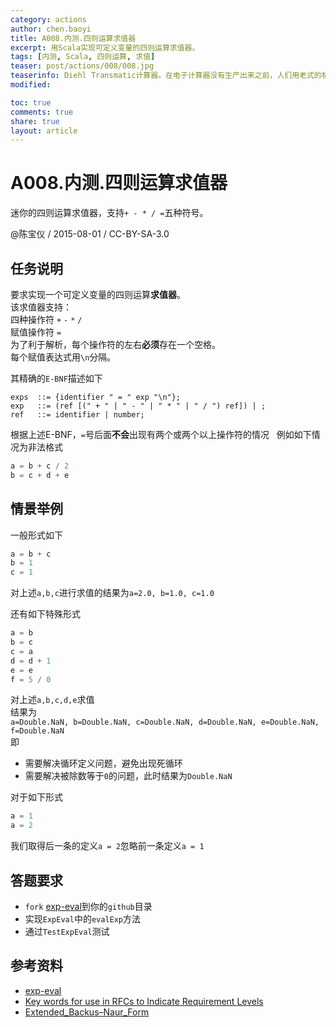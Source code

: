 ```yaml
---
category: actions
author: chen.baoyi
title: A008.内测.四则运算求值器
excerpt: 用Scala实现可定义变量的四则运算求值器。
tags: [内测, Scala, 四则运算, 求值]
teaser: post/actions/008/008.jpg
teaserinfo: Diehl Transmatic计算器。在电子计算器没有生产出来之前，人们用老式的机械计算器。
modified: 

toc: true
comments: true
share: true
layout: article
---
```


# A008.内测.四则运算求值器

迷你的四则运算求值器，支持`+ - * / =`五种符号。  

@陈宝仪 / 2015-08-01 / CC-BY-SA-3.0  

## 任务说明

要求实现一个可定义变量的四则运算**求值器**。  
该求值器支持：  
四种操作符 `+` `-` `*` `/`  
赋值操作符 `=`  
为了利于解析，每个操作符的左右**必须**存在一个空格。  
每个赋值表达式用`\n`分隔。  

其精确的`E-BNF`描述如下  

``` 
exps  ::= {identifier " = " exp "\n"};  
exp   ::= (ref [(" + " | " - " | " * " | " / ") ref]) | ;  
ref   ::= identifier | number;  
```

根据上述E-BNF，`=`号后面**不会**出现有两个或两个以上操作符的情况  
例如如下情况为非法格式  

``` python
a = b + c / 2  
b = c + d + e  
```

## 情景举例

一般形式如下  

``` python
a = b + c  
b = 1  
c = 1  
```
对上述`a,b,c`进行求值的结果为`a=2.0, b=1.0, c=1.0`  

还有如下特殊形式  

``` python
a = b  
b = c  
c = a 
d = d + 1  
e = e  
f = 5 / 0  
```
对上述`a,b,c,d,e`求值  
结果为  
`a=Double.NaN, b=Double.NaN, c=Double.NaN, d=Double.NaN, e=Double.NaN, f=Double.NaN`  
即  

  * 需要解决循环定义问题，避免出现死循环  
  * 需要解决被除数等于`0`的问题，此时结果为`Double.NaN`  


对于如下形式  

``` python
a = 1  
a = 2  
```
我们取得后一条的定义`a = 2`忽略前一条定义`a = 1`  

## 答题要求  

  * `fork` [exp-eval](https://github.com/moilioncircle/exp-eval)到你的`github`目录  
  * 实现`ExpEval`中的`evalExp`方法  
  * 通过`TestExpEval`测试  

## 参考资料

  * [exp-eval](https://github.com/moilioncircle/exp-eval)
  * [Key words for use in RFCs to Indicate Requirement Levels](http://tools.ietf.org/html/rfc2119)
  * [Extended_Backus–Naur_Form](https://en.wikipedia.org/wiki/Extended_Backus%E2%80%93Naur_Form)
